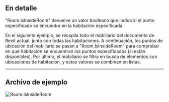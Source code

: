 ## En detalle
"Room.IsInsideRoom" devuelve un valor booleano que indica si el punto especificado se encuentra en la habitación especificada.

En el siguiente ejemplo, se recopila todo el mobiliario del documento de Revit actual, junto con todas las habitaciones. A continuación, los puntos de ubicación del mobiliario se pasan a "Room.IsInsideRoom" para comprobar en qué habitación se encuentran los puntos especificados (si están disponibles). Por último, el mobiliario se filtra en busca de elementos con ubicaciones de habitación, y estos valores se combinan en listas.
___
## Archivo de ejemplo

![Room.IsInsideRoom](./Revit.Elements.Room.IsInsideRoom_img.jpg)
